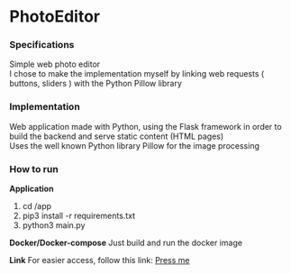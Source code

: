 # PhotoEditor

### Specifications  
Simple web photo editor  
I chose to make the implementation myself by linking web requests ( buttons, sliders ) with the Python Pillow library    


### Implementation  
Web application made with Python, using the Flask framework in order to build the backend and serve static content (HTML pages)  
Uses the well known Python library Pillow for the image processing  

### How to run

**Application**
1. cd /app
2. pip3 install -r requirements.txt
3. python3 main.py


**Docker/Docker-compose**
Just build and run the docker image


**Link**
For easier access, follow this link: [Press me](http://web-photo-editor.herokuapp.com/)  
